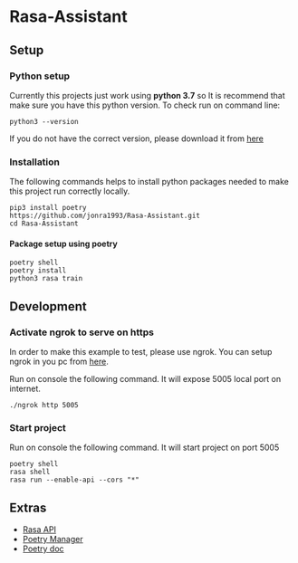 # Rasa-Assistant

## Setup

### Python setup
Currently this projects just work using **python 3.7** so It is recommend that make sure you have this python version. To check run on command line:
```
python3 --version
```

If you do not have the correct version, please download it from [here](http:/https://www.python.org/downloads// "here")


### Installation
The following commands helps to install python packages needed to make this project run correctly locally.
```
pip3 install poetry
https://github.com/jonra1993/Rasa-Assistant.git
cd Rasa-Assistant
```

#### Package setup using poetry
```
poetry shell
poetry install
python3 rasa train
```

## Development

### Activate ngrok to serve on https
In order to make this example to test, please use ngrok. You can setup ngrok in you pc from [here](https://ngrok.com/ "here").

Run on console the following command. It will expose 5005 local port on internet.
```
./ngrok http 5005
```

### Start project
Run on console the following command. It will start project on port 5005
```
poetry shell
rasa shell
rasa run --enable-api --cors "*"
```

## Extras
- [Rasa API](https://rasa.com/docs/rasa/pages/http-apihttp:// "Rasa API")
- [Poetry Manager](https://hackersandslackers.com/python-poetry-package-manager/ "Poetry Manager")
- [Poetry doc](https://python-poetry.org/docs/cli/ "Poetry doc")